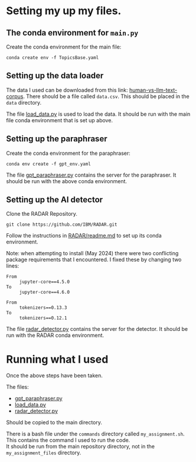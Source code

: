 # Setting my up my files.

## The conda environment for `main.py`

Create the conda environment for the main file:

```shell
conda create env -f TopicsBase.yaml
```

## Setting up the data loader

The data I used can be downloaded from this link:
[human-vs-llm-text-corpus](https://www.kaggle.com/datasets/starblasters8/human-vs-llm-text-corpus).
There should be a file called `data.csv`.
This should be placed in the `data` directory.

The file [load_data.py](load_data.py) is used to load the data. It should be run with the main file conda environment
that is set up above.

## Setting up the paraphraser

Create the conda environment for the paraphraser:

```shell
conda env create -f gpt_env.yaml 
```

The file [gpt_paraphraser.py](gpt_paraphraser.py) contains the server for the paraphraser.
It should be run with the above conda environment.

## Setting up the AI detector

Clone the RADAR Repository.

```shell
git clone https://github.com/IBM/RADAR.git
```

Follow the instructions in [RADAR/readme.md](RADAR/README.md) to set up its conda environment.

Note: when attempting to install (May 2024) there were two conflicting package requirements that I encountered.
I fixed these by changing two lines:

```
From
     jupyter-core==4.5.0
To
     jupyter-core==4.6.0

From
     tokenizers==0.13.3
To
     tokenizers==0.12.1
```

The file [radar_detector.py](radar_detector.py) contains the server for the detector.
It should be run with the RADAR conda environment.

# Running what I used

Once the above steps have been taken.

The files:

- [gpt_paraphraser.py](gpt_paraphraser.py)
- [load_data.py](load_data.py)
- [radar_detector.py](radar_detector.py)

Should be copied to the main directory.

There is a bash file under the `commands` directory called `my_assignment.sh`.  
This contains the command I used to run the code.  
It should be run from the main repository directory, not in the `my_assignment_files` directory.
